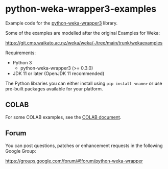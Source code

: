# python-weka-wrapper3-examples

Example code for the [python-weka-wrapper3](https://github.com/fracpete/python-weka-wrapper3) library.

Some of the examples are modelled after the original Examples for Weka:

https://git.cms.waikato.ac.nz/weka/weka/-/tree/main/trunk/wekaexamples


Requirements:

* Python 3
  * python-weka-wrapper3 (>= 0.3.0)
* JDK 11 or later (OpenJDK 11 recommended)

The Python libraries you can either install using `pip install <name>` or use
pre-built packages available for your platform.

## COLAB

For some COLAB examples, see the [COLAB document](COLAB.md).


## Forum

You can post questions, patches or enhancement requests in the following Google Group:

https://groups.google.com/forum/#!forum/python-weka-wrapper
